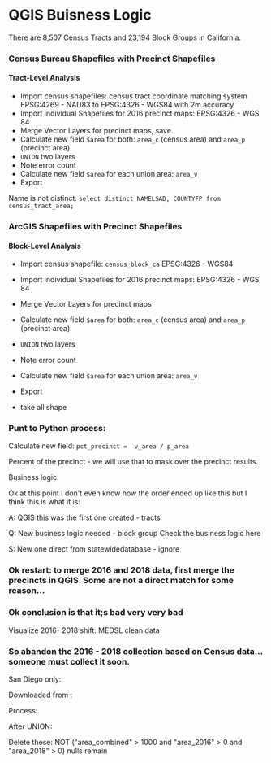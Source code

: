 # QGIS Buisness Logic

There are 8,507 Census Tracts and 23,194 Block Groups in California.

### Census Bureau Shapefiles with Precinct Shapefiles 
#### Tract-Level Analysis

- Import census shapefiles: census tract coordinate matching system EPSG:4269 - NAD83 to EPSG:4326 - WGS84 with 2m accuracy
- Import individual Shapefiles for 2016 precinct maps: EPSG:4326 - WGS 84
- Merge Vector Layers for precinct maps, save.
- Calculate new field `$area` for both: `area_c` (census area) and `area_p` (precinct area)
- `UNION` two layers
- Note error count
- Calculate new field `$area` for each union area: `area_v`
- Export 


Name is not distinct. `select distinct NAMELSAD, COUNTYFP from census_tract_area;`

### ArcGIS Shapefiles with Precinct Shapefiles
#### Block-Level Analysis

- Import census shapefile: `census_block_ca` EPSG:4326 - WGS84
- Import individual Shapefiles for 2016 precinct maps: EPSG:4326 - WGS 84
- Merge Vector Layers for precinct maps
- Calculate new field `$area` for both: `area_c` (census area) and `area_p` (precinct area)
- `UNION` two layers
- Note error count
- Calculate new field `$area` for each union area: `area_v`
- Export 

- take all shape

### Punt to Python process:

Calculate new field: `pct_precinct =  v_area / p_area`

Percent of the precinct - we will use that to mask over the precinct results.



Business logic:

Ok at this point I don't even know how the order ended up like this but I think this is what it is:

A: QGIS this was the first one created - tracts

Q: New business logic needed - block group Check the business logic here

S: New one direct from statewidedatabase - ignore


### Ok restart: to merge 2016 and 2018 data, first merge the precincts in QGIS. Some are not a direct match for some reason...

### Ok conclusion is that it;s bad very very bad

Visualize 2016- 2018 shift: MEDSL clean data

### So abandon the 2016 - 2018 collection based on Census data... someone must collect it soon.



San Diego only:

Downloaded from :

Process:


After UNION:

Delete these: 
NOT ("area_combined" > 1000 and "area_2016" > 0 and "area_2018" > 0)
nulls remain